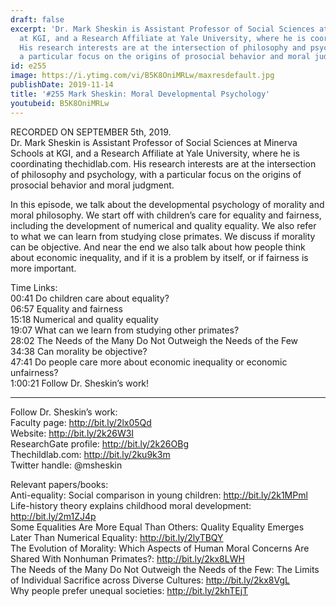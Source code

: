 ```yaml
---
draft: false
excerpt: 'Dr. Mark Sheskin is Assistant Professor of Social Sciences at Minerva Schools
  at KGI, and a Research Affiliate at Yale University, where he is coordinating thechidlab.com.
  His research interests are at the intersection of philosophy and psychology, with
  a particular focus on the origins of prosocial behavior and moral judgment. '
id: e255
image: https://i.ytimg.com/vi/B5K8OniMRLw/maxresdefault.jpg
publishDate: 2019-11-14
title: '#255 Mark Sheskin: Moral Developmental Psychology'
youtubeid: B5K8OniMRLw
---
```

RECORDED ON SEPTEMBER 5th, 2019.  
Dr. Mark Sheskin is Assistant Professor of Social Sciences at Minerva Schools at KGI, and a Research Affiliate at Yale University, where he is coordinating thechidlab.com. His research interests are at the intersection of philosophy and psychology, with a particular focus on the origins of prosocial behavior and moral judgment. 

In this episode, we talk about the developmental psychology of morality and moral philosophy. We start off with children’s care for equality and fairness, including the development of numerical and quality equality. We also refer to what we can learn from studying close primates. We discuss if morality can be objective. And near the end we also talk about how people think about economic inequality, and if it is a problem by itself, or if fairness is more important.

Time Links:  
00:41  Do children care about equality?  
06:57  Equality and fairness  
15:18  Numerical and quality equality  
19:07  What can we learn from studying other primates?  
28:02  The Needs of the Many Do Not Outweigh the Needs of the Few  
34:38  Can morality be objective?  
47:41  Do people care more about economic inequality or economic unfairness?  
1:00:21  Follow Dr. Sheskin’s work!

---

Follow Dr. Sheskin’s work:  
Faculty page: http://bit.ly/2lx05Qd  
Website: http://bit.ly/2k26W3I  
ResearchGate profile: http://bit.ly/2k26OBg  
Thechildlab.com: http://bit.ly/2ku9k3m  
Twitter handle: @msheskin

Relevant papers/books:  
Anti-equality: Social comparison in young children: http://bit.ly/2k1MPml  
Life-history theory explains childhood moral development: http://bit.ly/2m1ZJ4p  
Some Equalities Are More Equal Than Others: Quality Equality Emerges Later Than Numerical Equality: http://bit.ly/2lyTBQY  
The Evolution of Morality: Which Aspects of Human Moral Concerns Are Shared With Nonhuman Primates?: http://bit.ly/2kx8LWH  
The Needs of the Many Do Not Outweigh the Needs of the Few: The Limits of Individual Sacrifice across Diverse Cultures: http://bit.ly/2kx8VgL  
Why people prefer unequal societies: http://bit.ly/2khTEjT
